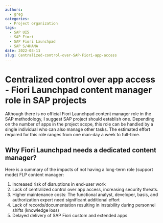 ```yaml
---
authors:
  - greg
categories:
  - Project organization
tags:
  - SAP UI5
  - SAP Fiori
  - SAP Fiori Launchpad
  - SAP S/4HANA
date: 2022-03-11
slug: Centralized-control-over-SAP-Fiori-app-access
---
```


# Centralized control over app access - Fiori Launchpad content manager role in SAP projects

Although there is no official Fiori Launchpad content manager role in the SAP methodology, I suggest SAP project should establish one. Depending on the number of apps in the project scope, this role can be handled by a single individual who can also manage other tasks. The estimated effort required for this role ranges from one man-day a week to full-time.
<!-- more -->


## Why Fiori Launchpad needs a dedicated content manager?

Here is a summary of the impacts of not having a long-term role (support mode) FLP content manager:

1. Increased risk of disruptions in end-user work
2. Lack of centralized control over app access, increasing security threats.
3. Higher maintenance costs: The functional analyst, developer, basis, and authorization expert need significant additional effort
4. Lack of records/documentation resulting in instability during personnel shifts (knowledge loss)
5. Delayed delivery of SAP Fiori custom and extended apps

